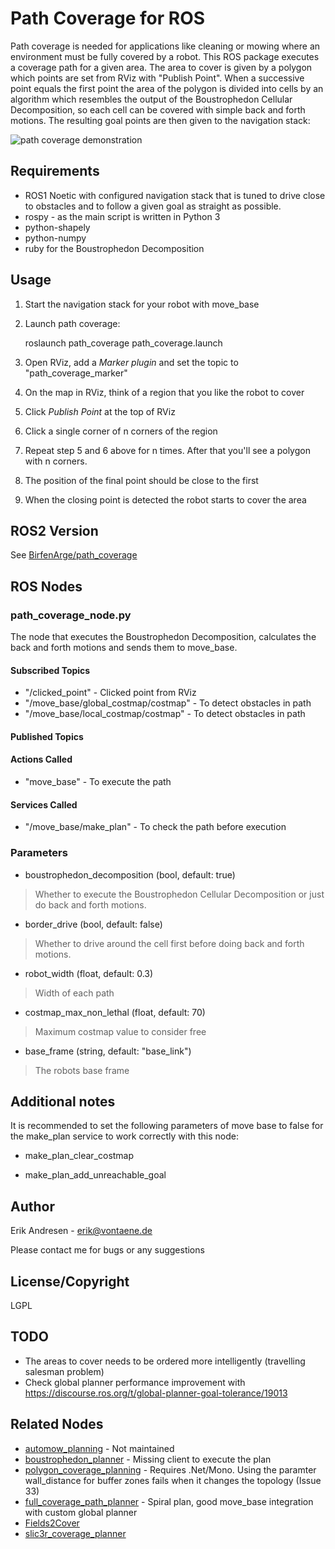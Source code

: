 # Path Coverage for ROS

Path coverage is needed for applications like cleaning or mowing where an environment must be fully covered by a robot.
This ROS package executes a coverage path for a given area. The area to cover is given by a polygon which points are set from RViz with "Publish Point". When a successive point equals the first point the area of the polygon is 
divided into cells by an algorithm which resembles the output of the Boustrophedon Cellular Decomposition, so each cell can be covered with simple back and forth motions. The resulting goal points are then given to the navigation stack:

![path coverage demonstration](https://gitlab.com/Humpelstilzchen/path_coverage_ros/-/raw/master/images/path_coverage.gif)

## Requirements
- ROS1 Noetic with configured navigation stack that is tuned to drive close to obstacles and to follow a given goal as straight as possible.
- rospy - as the main script is written in Python 3 
- python-shapely
- python-numpy
- ruby for the Boustrophedon Decomposition

## Usage
1. Start the navigation stack for your robot with move\_base
2. Launch path coverage:

    roslaunch path\_coverage path\_coverage.launch
3. Open RViz, add a *Marker plugin* and set the topic to "path\_coverage\_marker"
4. On the map in RViz, think of a region that you like the robot to cover
5. Click *Publish Point* at the top of RViz
6. Click a single corner of n corners of the region
7. Repeat step 5 and 6 above for n times. After that you'll see a polygon with n corners.
8. The position of the final point should be close to the first
9. When the closing point is detected the robot starts to cover the area

## ROS2 Version
See [BirfenArge/path_coverage](https://github.com/BirfenArge/path_coverage)

## ROS Nodes
### path\_coverage\_node.py
The node that executes the Boustrophedon Decomposition, calculates the back and forth motions and sends them to move\_base.

#### Subscribed Topics
* "/clicked\_point" - Clicked point from RViz
* "/move\_base/global\_costmap/costmap" - To detect obstacles in path
* "/move\_base/local\_costmap/costmap" - To detect obstacles in path

#### Published Topics
#### Actions Called
* "move\_base" - To execute the path

#### Services Called
* "/move\_base/make\_plan" - To check the path before execution

### Parameters
* boustrophedon\_decomposition (bool, default: true)

> Whether to execute the Boustrophedon Cellular Decomposition or just do back and forth motions.

* border\_drive (bool, default: false)

> Whether to drive around the cell first before doing back and forth motions.

* robot\_width (float, default: 0.3)

> Width of each path

* costmap\_max\_non\_lethal (float, default: 70)

> Maximum costmap value to consider free

* base\_frame (string, default: "base\_link")

> The robots base frame

## Additional notes
It is recommended to set the following parameters of move base to false for the make\_plan service to work correctly with this node:

* make\_plan\_clear\_costmap

* make\_plan\_add\_unreachable\_goal

## Author
Erik Andresen - erik@vontaene.de

Please contact me for bugs or any suggestions

## License/Copyright
LGPL

## TODO
* The areas to cover needs to be ordered more intelligently (travelling salesman problem)
* Check global planner performance improvement with https://discourse.ros.org/t/global-planner-goal-tolerance/19013

## Related Nodes
* [automow\_planning](https://github.com/Auburn-Automow/au_automow_common/tree/master/automow_planning) - Not maintained
* [boustrophedon\_planner](https://github.com/Greenzie/boustrophedon_planner) - Missing client to execute the plan
* [polygon\_coverage\_planning](https://github.com/ethz-asl/polygon_coverage_planning) - Requires .Net/Mono. Using the paramter wall\_distance for buffer zones fails when it changes the topology (Issue 33)
* [full\_coverage\_path\_planner](https://github.com/nobleo/full_coverage_path_planner) - Spiral plan, good move\_base integration with custom global planner
* [Fields2Cover](https://github.com/Fields2Cover/Fields2Cover)
* [slic3r\_coverage\_planner](https://github.com/ClemensElflein/slic3r_coverage_planner/)
